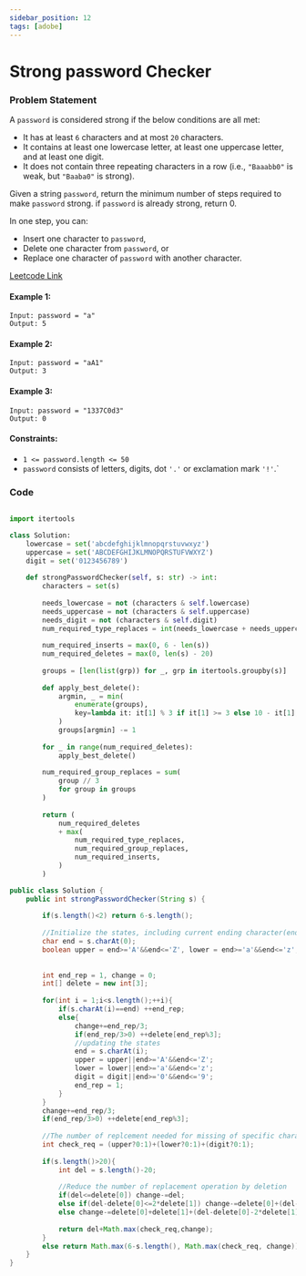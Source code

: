 ```yaml
---
sidebar_position: 12
tags: [adobe]
---
```


# Strong password Checker

### Problem Statement

A `password` is considered strong if the below conditions are all met:

- It has at least `6` characters and at most `20` characters.
- It contains at least one lowercase letter, at least one uppercase letter, and at least one digit.
- It does not contain three repeating characters in a row (i.e., `"Baaabb0"` is weak, but `"Baaba0"` is strong).

Given a string `password`, return the minimum number of steps required to make `password` strong. if `password` is already strong, return 0.

In one step, you can:

- Insert one character to `password`,
- Delete one character from `password`, or
- Replace one character of `password` with another character.

[Leetcode Link](https://leetcode.com/problems/strong-password-checker)

#### Example 1:
```
Input: password = "a"
Output: 5
```

#### Example 2:
```
Input: password = "aA1"
Output: 3
```

#### Example 3:
```
Input: password = "1337C0d3"
Output: 0
```

#### Constraints:

- `1 <= password.length <= 50`
- `password` consists of letters, digits, dot `'.'` or exclamation mark `'!'`.`

### Code

```python title="Python Code"

import itertools

class Solution:
    lowercase = set('abcdefghijklmnopqrstuvwxyz')
    uppercase = set('ABCDEFGHIJKLMNOPQRSTUFVWXYZ')
    digit = set('0123456789')
    
    def strongPasswordChecker(self, s: str) -> int:
        characters = set(s)
        
        needs_lowercase = not (characters & self.lowercase)
        needs_uppercase = not (characters & self.uppercase)
        needs_digit = not (characters & self.digit)
        num_required_type_replaces = int(needs_lowercase + needs_uppercase + needs_digit)
        
        num_required_inserts = max(0, 6 - len(s))
        num_required_deletes = max(0, len(s) - 20)
        
        groups = [len(list(grp)) for _, grp in itertools.groupby(s)]
        
        def apply_best_delete():
            argmin, _ = min(
                enumerate(groups), 
                key=lambda it: it[1] % 3 if it[1] >= 3 else 10 - it[1],
            )
            groups[argmin] -= 1
        
        for _ in range(num_required_deletes):
            apply_best_delete()
        
        num_required_group_replaces = sum(
            group // 3
            for group in groups
        )
        
        return (
            num_required_deletes
            + max(
                num_required_type_replaces,
                num_required_group_replaces,
                num_required_inserts,
            )
        )
```

```java title="Java Code"
public class Solution {
    public int strongPasswordChecker(String s) {
        
        if(s.length()<2) return 6-s.length();
        
        //Initialize the states, including current ending character(end), existence of lowercase letter(lower), uppercase letter(upper), digit(digit) and number of replicates for ending character(end_rep)
        char end = s.charAt(0);
        boolean upper = end>='A'&&end<='Z', lower = end>='a'&&end<='z', digit = end>='0'&&end<='9';
        
       
        int end_rep = 1, change = 0;
        int[] delete = new int[3];
        
        for(int i = 1;i<s.length();++i){
            if(s.charAt(i)==end) ++end_rep;
            else{
                change+=end_rep/3;
                if(end_rep/3>0) ++delete[end_rep%3];
                //updating the states
                end = s.charAt(i);
                upper = upper||end>='A'&&end<='Z';
                lower = lower||end>='a'&&end<='z';
                digit = digit||end>='0'&&end<='9';
                end_rep = 1;
            }
        }
        change+=end_rep/3;
        if(end_rep/3>0) ++delete[end_rep%3];
        
        //The number of replcement needed for missing of specific character(lower/upper/digit)
        int check_req = (upper?0:1)+(lower?0:1)+(digit?0:1);
        
        if(s.length()>20){
            int del = s.length()-20;
            
            //Reduce the number of replacement operation by deletion
            if(del<=delete[0]) change-=del;
            else if(del-delete[0]<=2*delete[1]) change-=delete[0]+(del-delete[0])/2;
            else change-=delete[0]+delete[1]+(del-delete[0]-2*delete[1])/3;
            
            return del+Math.max(check_req,change);
        }
        else return Math.max(6-s.length(), Math.max(check_req, change));
    }
}
```


